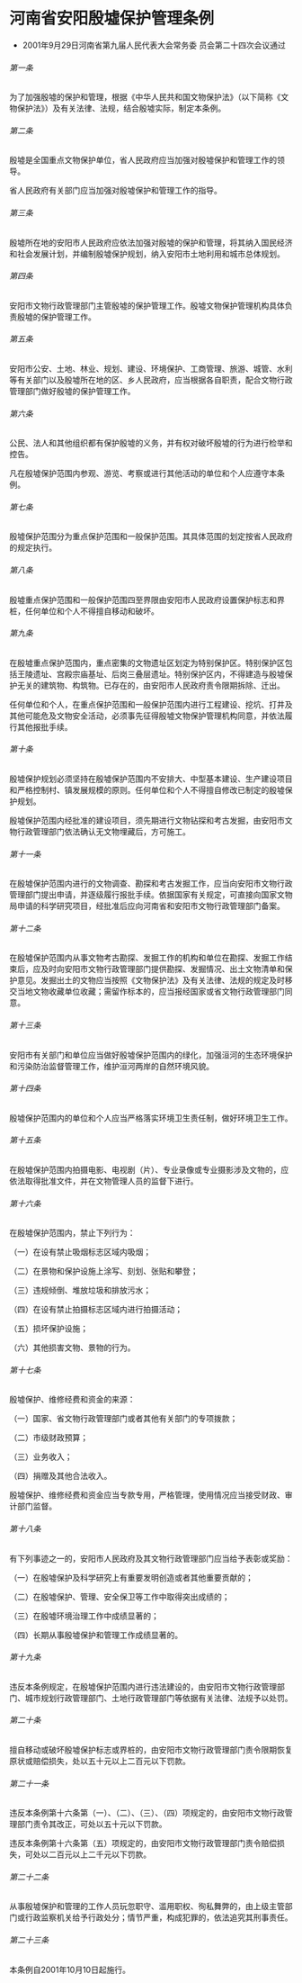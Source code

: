 # 河南省安阳殷墟保护管理条例

- 2001年9月29日河南省第九届人民代表大会常务委
  员会第二十四次会议通过

<!-- INFO END -->

###### 第一条

为了加强殷墟的保护和管理，根据《中华人民共和国文物保护法》（以下简称《文物保护法》）及有关法律、法规，结合殷墟实际，制定本条例。

###### 第二条

殷墟是全国重点文物保护单位，省人民政府应当加强对殷墟保护和管理工作的领导。

省人民政府有关部门应当加强对殷墟保护和管理工作的指导。

###### 第三条

殷墟所在地的安阳市人民政府应依法加强对殷墟的保护和管理，将其纳入国民经济和社会发展计划，并编制殷墟保护规划，纳入安阳市土地利用和城市总体规划。

###### 第四条

安阳市文物行政管理部门主管殷墟的保护管理工作。殷墟文物保护管理机构具体负责殷墟的保护管理工作。

###### 第五条

安阳市公安、土地、林业、规划、建设、环境保护、工商管理、旅游、城管、水利等有关部门以及殷墟所在地的区、乡人民政府，应当根据各自职责，配合文物行政管理部门做好殷墟的保护管理工作。

###### 第六条

公民、法人和其他组织都有保护殷墟的义务，并有权对破坏殷墟的行为进行检举和控告。

凡在殷墟保护范围内参观、游览、考察或进行其他活动的单位和个人应遵守本条例。

###### 第七条

殷墟保护范围分为重点保护范围和一般保护范围。其具体范围的划定按省人民政府的规定执行。

###### 第八条

殷墟重点保护范围和一般保护范围四至界限由安阳市人民政府设置保护标志和界桩，任何单位和个人不得擅自移动和破坏。

###### 第九条

在殷墟重点保护范围内，重点密集的文物遗址区划定为特别保护区。特别保护区包括王陵遗址、宫殿宗庙基址、后岗三叠层遗址。特别保护区内，不得建造与殷墟保护无关的建筑物、构筑物。已存在的，由安阳市人民政府责令限期拆除、迁出。

任何单位和个人，在重点保护范围和一般保护范围内进行工程建设、挖坑、打井及其他可能危及文物安全活动，必须事先征得殷墟文物保护管理机构同意，并依法履行其他报批手续。

###### 第十条

殷墟保护规划必须坚持在殷墟保护范围内不安排大、中型基本建设、生产建设项目和严格控制村、镇发展规模的原则。任何单位和个人不得擅自修改已制定的殷墟保护规划。

殷墟保护范围内经批准的建设项目，须先期进行文物钻探和考古发掘，由安阳市文物行政管理部门依法确认无文物埋藏后，方可施工。

###### 第十一条

在殷墟保护范围内进行的文物调查、勘探和考古发掘工作，应当向安阳市文物行政管理部门提出申请，并逐级履行报批手续。依据国家有关规定，可直接向国家文物局申请的科学研究项目，经批准后应向河南省和安阳市文物行政管理部门备案。

###### 第十二条

在殷墟保护范围内从事文物考古勘探、发掘工作的机构和单位在勘探、发掘工作结束后，应及时向安阳市文物行政管理部门提供勘探、发掘情况、出土文物清单和保护意见。发掘出土的文物应当按照《文物保护法》及有关法律、法规的规定及时移交当地文物收藏单位收藏；需留作标本的，应当报经国家或省文物行政管理部门同意。

###### 第十三条

安阳市有关部门和单位应当做好殷墟保护范围内的绿化，加强洹河的生态环境保护和污染防治监督管理工作，维护洹河两岸的自然环境风貌。

###### 第十四条

殷墟保护范围内的单位和个人应当严格落实环境卫生责任制，做好环境卫生工作。

###### 第十五条

在殷墟保护范围内拍摄电影、电视剧（片）、专业录像或专业摄影涉及文物的，应依法取得批准文件，并在文物管理人员的监督下进行。

###### 第十六条

在殷墟保护范围内，禁止下列行为：

（一）在设有禁止吸烟标志区域内吸烟；

（二）在景物和保护设施上涂写、刻划、张贴和攀登；

（三）违规倾倒、堆放垃圾和排放污水；

（四）在设有禁止拍摄标志区域内进行拍摄活动；

（五）损坏保护设施；

（六）其他损害文物、景物的行为。

###### 第十七条

殷墟保护、维修经费和资金的来源：

（一）国家、省文物行政管理部门或者其他有关部门的专项拨款；

（二）市级财政预算；

（三）业务收入；

（四）捐赠及其他合法收入。

殷墟保护、维修经费和资金应当专款专用，严格管理，使用情况应当接受财政、审计部门监督。

###### 第十八条

有下列事迹之一的，安阳市人民政府及其文物行政管理部门应当给予表彰或奖励：

（一）在殷墟保护及科学研究上有重要发明创造或者其他重要贡献的；

（二）在殷墟保护、管理、安全保卫等工作中取得突出成绩的；

（三）在殷墟环境治理工作中成绩显著的；

（四）长期从事殷墟保护和管理工作成绩显著的。

###### 第十九条

违反本条例规定，在殷墟保护范围内进行违法建设的，由安阳市文物行政管理部门、城市规划行政管理部门、土地行政管理部门等依据有关法律、法规予以处罚。

###### 第二十条

擅自移动或破坏殷墟保护标志或界桩的，由安阳市文物行政管理部门责令限期恢复原状或赔偿损失，处以五十元以上二百元以下罚款。

###### 第二十一条

违反本条例第十六条第（一）、（二）、（三）、（四）项规定的，由安阳市文物行政管理部门责令其改正，可处以五十元以下罚款。

违反本条例第十六条第（五）项规定的，由安阳市文物行政管理部门责令赔偿损失，可处以二百元以上二千元以下罚款。

###### 第二十二条

从事殷墟保护和管理的工作人员玩忽职守、滥用职权、徇私舞弊的，由上级主管部门或行政监察机关给予行政处分；情节严重，构成犯罪的，依法追究其刑事责任。

###### 第二十三条

本条例自2001年10月10日起施行。
